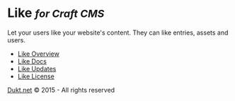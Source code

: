 # Like <small>_for Craft CMS_</small>

Let your users like your website's content. They can like entries, assets and users.

- [Like Overview](https://dukt.net/craft/like/)
- [Like Docs](https://dukt.net/craft/like/docs)
- [Like Updates](https://dukt.net/craft/like/updates)
- [Like License](https://dukt.net/craft/like/docs/license)


[Dukt.net](https://dukt.net/) © 2015 - All rights reserved